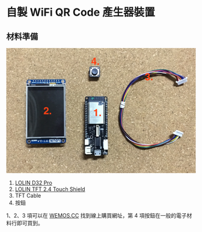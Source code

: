 # 自製 WiFi QR Code 產生器裝置

## 材料準備

![材料](imgs/IMG3.JPG)

1. [LOLIN D32 Pro](https://wiki.wemos.cc/products:d32:d32_pro)
2. [LOLIN TFT 2.4 Touch Shield](https://wiki.wemos.cc/products:d1_mini_shields:tft_2.4_shield)
3. TFT Cable
4. 按鈕

1、2、3 項可以在 [WEMOS.CC](https://www.wemos.cc/) 找到線上購買網址，第 4 項按鈕在一般的電子材料行即可買到。



